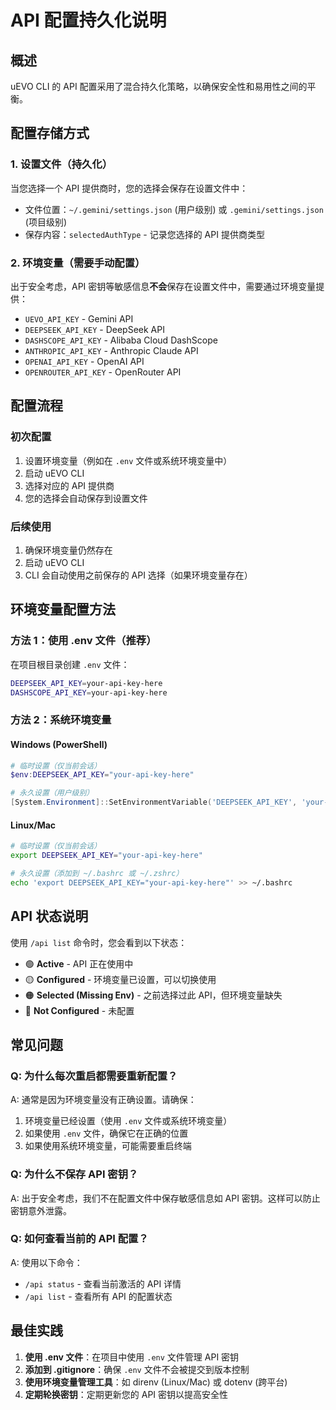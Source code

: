# API 配置持久化说明

## 概述

uEVO CLI 的 API 配置采用了混合持久化策略，以确保安全性和易用性之间的平衡。

## 配置存储方式

### 1. 设置文件（持久化）
当您选择一个 API 提供商时，您的选择会保存在设置文件中：
- 文件位置：`~/.gemini/settings.json` (用户级别) 或 `.gemini/settings.json` (项目级别)
- 保存内容：`selectedAuthType` - 记录您选择的 API 提供商类型

### 2. 环境变量（需要手动配置）
出于安全考虑，API 密钥等敏感信息**不会**保存在设置文件中，需要通过环境变量提供：
- `UEVO_API_KEY` - Gemini API
- `DEEPSEEK_API_KEY` - DeepSeek API
- `DASHSCOPE_API_KEY` - Alibaba Cloud DashScope
- `ANTHROPIC_API_KEY` - Anthropic Claude API
- `OPENAI_API_KEY` - OpenAI API
- `OPENROUTER_API_KEY` - OpenRouter API

## 配置流程

### 初次配置
1. 设置环境变量（例如在 `.env` 文件或系统环境变量中）
2. 启动 uEVO CLI
3. 选择对应的 API 提供商
4. 您的选择会自动保存到设置文件

### 后续使用
1. 确保环境变量仍然存在
2. 启动 uEVO CLI
3. CLI 会自动使用之前保存的 API 选择（如果环境变量存在）

## 环境变量配置方法

### 方法 1：使用 .env 文件（推荐）
在项目根目录创建 `.env` 文件：
```bash
DEEPSEEK_API_KEY=your-api-key-here
DASHSCOPE_API_KEY=your-api-key-here
```

### 方法 2：系统环境变量

#### Windows (PowerShell)
```powershell
# 临时设置（仅当前会话）
$env:DEEPSEEK_API_KEY="your-api-key-here"

# 永久设置（用户级别）
[System.Environment]::SetEnvironmentVariable('DEEPSEEK_API_KEY', 'your-api-key-here', 'User')
```

#### Linux/Mac
```bash
# 临时设置（仅当前会话）
export DEEPSEEK_API_KEY="your-api-key-here"

# 永久设置（添加到 ~/.bashrc 或 ~/.zshrc）
echo 'export DEEPSEEK_API_KEY="your-api-key-here"' >> ~/.bashrc
```

## API 状态说明

使用 `/api list` 命令时，您会看到以下状态：

- 🟢 **Active** - API 正在使用中
- 🟡 **Configured** - 环境变量已设置，可以切换使用
- 🟠 **Selected (Missing Env)** - 之前选择过此 API，但环境变量缺失
- 🔴 **Not Configured** - 未配置

## 常见问题

### Q: 为什么每次重启都需要重新配置？
A: 通常是因为环境变量没有正确设置。请确保：
1. 环境变量已经设置（使用 `.env` 文件或系统环境变量）
2. 如果使用 `.env` 文件，确保它在正确的位置
3. 如果使用系统环境变量，可能需要重启终端

### Q: 为什么不保存 API 密钥？
A: 出于安全考虑，我们不在配置文件中保存敏感信息如 API 密钥。这样可以防止密钥意外泄露。

### Q: 如何查看当前的 API 配置？
A: 使用以下命令：
- `/api status` - 查看当前激活的 API 详情
- `/api list` - 查看所有 API 的配置状态

## 最佳实践

1. **使用 .env 文件**：在项目中使用 `.env` 文件管理 API 密钥
2. **添加到 .gitignore**：确保 `.env` 文件不会被提交到版本控制
3. **使用环境变量管理工具**：如 direnv (Linux/Mac) 或 dotenv (跨平台)
4. **定期轮换密钥**：定期更新您的 API 密钥以提高安全性 